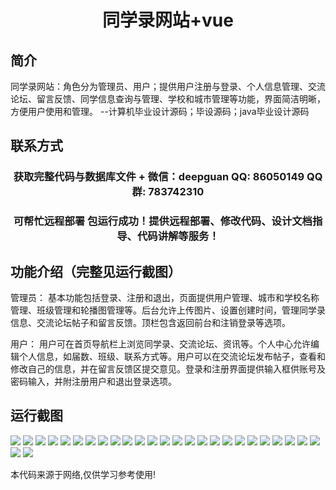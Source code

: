 <p><h1 align="center">同学录网站+vue</h1></p>

## 简介
同学录网站：角色分为管理员、用户；提供用户注册与登录、个人信息管理、交流论坛、留言反馈、同学信息查询与管理、学校和城市管理等功能，界面简洁明晰，方便用户使用和管理。    --计算机毕业设计源码；毕设源码；java毕业设计源码


## 联系方式
<p><h3 align="center">获取完整代码与数据库文件 + 微信：deepguan QQ: 86050149 QQ群: 783742310</h3></p>
<p><h3 align="center">可帮忙远程部署 包运行成功！提供远程部署、修改代码、设计文档指导、代码讲解等服务！</h3></p>

## 功能介绍（完整见运行截图）
管理员： 基本功能包括登录、注册和退出，页面提供用户管理、城市和学校名称管理、班级管理和轮播图管理等。后台允许上传图片、设置创建时间，管理同学录信息、交流论坛帖子和留言反馈。顶栏包含返回前台和注销登录等选项。  
  
用户： 用户可在首页导航栏上浏览同学录、交流论坛、资讯等。个人中心允许编辑个人信息，如届数、班级、联系方式等。用户可以在交流论坛发布帖子，查看和修改自己的信息，并在留言反馈区提交意见。登录和注册界面提供输入框供账号及密码输入，并附注册用户和退出登录选项。


## 运行截图
![](https://bs-1329754181.cos.ap-shanghai.myqcloud.com/ssm/ClassRecordWebsite/img/001.jpg)
![](https://bs-1329754181.cos.ap-shanghai.myqcloud.com/ssm/ClassRecordWebsite/img/002.jpg)
![](https://bs-1329754181.cos.ap-shanghai.myqcloud.com/ssm/ClassRecordWebsite/img/003.jpg)
![](https://bs-1329754181.cos.ap-shanghai.myqcloud.com/ssm/ClassRecordWebsite/img/004.jpg)
![](https://bs-1329754181.cos.ap-shanghai.myqcloud.com/ssm/ClassRecordWebsite/img/005.jpg)
![](https://bs-1329754181.cos.ap-shanghai.myqcloud.com/ssm/ClassRecordWebsite/img/006.jpg)
![](https://bs-1329754181.cos.ap-shanghai.myqcloud.com/ssm/ClassRecordWebsite/img/007.jpg)
![](https://bs-1329754181.cos.ap-shanghai.myqcloud.com/ssm/ClassRecordWebsite/img/008.jpg)
![](https://bs-1329754181.cos.ap-shanghai.myqcloud.com/ssm/ClassRecordWebsite/img/009.jpg)
![](https://bs-1329754181.cos.ap-shanghai.myqcloud.com/ssm/ClassRecordWebsite/img/010.jpg)
![](https://bs-1329754181.cos.ap-shanghai.myqcloud.com/ssm/ClassRecordWebsite/img/011.jpg)
![](https://bs-1329754181.cos.ap-shanghai.myqcloud.com/ssm/ClassRecordWebsite/img/012.jpg)
![](https://bs-1329754181.cos.ap-shanghai.myqcloud.com/ssm/ClassRecordWebsite/img/013.jpg)
![](https://bs-1329754181.cos.ap-shanghai.myqcloud.com/ssm/ClassRecordWebsite/img/014.jpg)
![](https://bs-1329754181.cos.ap-shanghai.myqcloud.com/ssm/ClassRecordWebsite/img/015.jpg)
![](https://bs-1329754181.cos.ap-shanghai.myqcloud.com/ssm/ClassRecordWebsite/img/016.jpg)
![](https://bs-1329754181.cos.ap-shanghai.myqcloud.com/ssm/ClassRecordWebsite/img/017.jpg)
![](https://bs-1329754181.cos.ap-shanghai.myqcloud.com/ssm/ClassRecordWebsite/img/018.jpg)
![](https://bs-1329754181.cos.ap-shanghai.myqcloud.com/ssm/ClassRecordWebsite/img/019.jpg)
![](https://bs-1329754181.cos.ap-shanghai.myqcloud.com/ssm/ClassRecordWebsite/img/020.jpg)
![](https://bs-1329754181.cos.ap-shanghai.myqcloud.com/ssm/ClassRecordWebsite/img/021.jpg)
![](https://bs-1329754181.cos.ap-shanghai.myqcloud.com/ssm/ClassRecordWebsite/img/022.jpg)
![](https://bs-1329754181.cos.ap-shanghai.myqcloud.com/ssm/ClassRecordWebsite/img/023.jpg)
![](https://bs-1329754181.cos.ap-shanghai.myqcloud.com/ssm/ClassRecordWebsite/img/024.jpg)
![](https://bs-1329754181.cos.ap-shanghai.myqcloud.com/ssm/ClassRecordWebsite/img/025.jpg)
![](https://bs-1329754181.cos.ap-shanghai.myqcloud.com/ssm/ClassRecordWebsite/img/026.jpg)
![](https://bs-1329754181.cos.ap-shanghai.myqcloud.com/ssm/ClassRecordWebsite/img/027.jpg)

<p>本代码来源于网络,仅供学习参考使用!</p>
